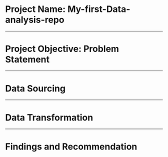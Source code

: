 # Project Name: My-first-Data-analysis-repo

----
# Project Objective: Problem Statement



----
# Data Sourcing



----
# Data Transformation



----
# Findings and Recommendation

